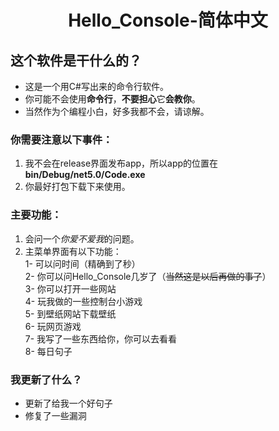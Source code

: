 # <center>Hello_Console-简体中文</center>
## 这个软件是干什么的？
- 这是一个用C#写出来的命令行软件。
- 你可能不会使用**命令行**，**不要担心**它**会教你**。  
- 当然作为个编程小白，好多我都不会，请谅解。
### **你需要注意以下事件：**
1. 我不会在release界面发布app，所以app的位置在**bin/Debug/net5.0/Code.exe**  
2. 你最好打包下载下来使用。
### **主要功能：**
1. 会问一个*你爱不爱我*的问题。  
2. 主菜单界面有以下功能：  
1- 可以问时间（精确到了秒）  
2- 你可以问Hello_Console几岁了（~~当然这是以后再做的事了~~）  
3- 你可以打开一些网站  
4- 玩我做的一些控制台小游戏  
5- 到壁纸网站下载壁纸  
6- 玩网页游戏  
7- 我写了一些东西给你，你可以去看看  
8- 每日句子
### 我更新了什么？
- 更新了给我一个好句子
- 修复了一些漏洞

